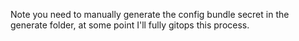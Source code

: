 Note you need to manually generate the config bundle secret in the generate folder, at some point I'll fully gitops this process.
